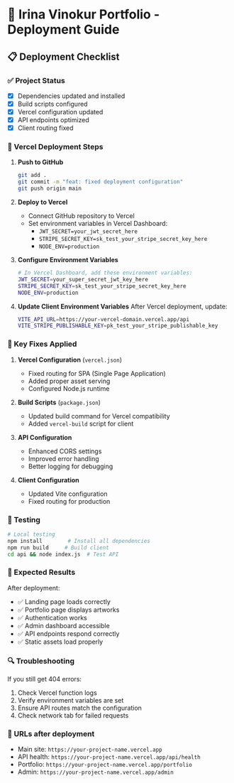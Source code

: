 # 🎨 Irina Vinokur Portfolio - Deployment Guide

## 📋 Deployment Checklist

### ✅ Project Status

- [x] Dependencies updated and installed
- [x] Build scripts configured
- [x] Vercel configuration updated
- [x] API endpoints optimized
- [x] Client routing fixed

### 🚀 Vercel Deployment Steps

1. **Push to GitHub**

   ```bash
   git add .
   git commit -m "feat: fixed deployment configuration"
   git push origin main
   ```

2. **Deploy to Vercel**
   - Connect GitHub repository to Vercel
   - Set environment variables in Vercel Dashboard:
     - `JWT_SECRET=your_jwt_secret_here`
     - `STRIPE_SECRET_KEY=sk_test_your_stripe_secret_key_here`
     - `NODE_ENV=production`

3. **Configure Environment Variables**

   ```bash
   # In Vercel Dashboard, add these environment variables:
   JWT_SECRET=your_super_secret_jwt_key_here
   STRIPE_SECRET_KEY=sk_test_your_stripe_secret_key_here
   NODE_ENV=production
   ```

4. **Update Client Environment Variables**
   After Vercel deployment, update:

   ```bash
   VITE_API_URL=https://your-vercel-domain.vercel.app/api
   VITE_STRIPE_PUBLISHABLE_KEY=pk_test_your_stripe_publishable_key
   ```

### 🔧 Key Fixes Applied

1. **Vercel Configuration** (`vercel.json`)
   - Fixed routing for SPA (Single Page Application)
   - Added proper asset serving
   - Configured Node.js runtime

2. **Build Scripts** (`package.json`)
   - Updated build command for Vercel compatibility
   - Added `vercel-build` script for client

3. **API Configuration**
   - Enhanced CORS settings
   - Improved error handling
   - Better logging for debugging

4. **Client Configuration**
   - Updated Vite configuration
   - Fixed routing for production

### 🧪 Testing

```bash
# Local testing
npm install        # Install all dependencies
npm run build     # Build client
cd api && node index.js  # Test API
```

### 🎯 Expected Results

After deployment:

- ✅ Landing page loads correctly
- ✅ Portfolio page displays artworks
- ✅ Authentication works
- ✅ Admin dashboard accessible
- ✅ API endpoints respond correctly
- ✅ Static assets load properly

### 🔍 Troubleshooting

If you still get 404 errors:

1. Check Vercel function logs
2. Verify environment variables are set
3. Ensure API routes match the configuration
4. Check network tab for failed requests

### 📱 URLs after deployment

- Main site: `https://your-project-name.vercel.app`
- API health: `https://your-project-name.vercel.app/api/health`
- Portfolio: `https://your-project-name.vercel.app/portfolio`
- Admin: `https://your-project-name.vercel.app/admin`
